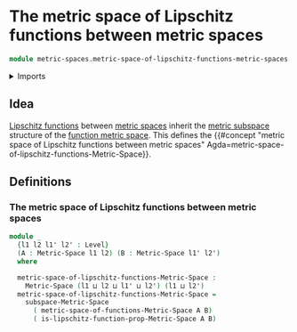 # The metric space of Lipschitz functions between metric spaces

```agda
module metric-spaces.metric-space-of-lipschitz-functions-metric-spaces where
```

<details><summary>Imports</summary>

```agda
open import foundation.universe-levels

open import metric-spaces.lipschitz-functions-metric-spaces
open import metric-spaces.metric-space-of-functions-metric-spaces
open import metric-spaces.metric-spaces
open import metric-spaces.subspaces-metric-spaces
```

</details>

## Idea

[Lipschitz functions](metric-spaces.lipschitz-functions-metric-spaces.md)
between [metric spaces](metric-spaces.metric-spaces.md) inherit the
[metric subspace](metric-spaces.subspaces-metric-spaces.md) structure of the
[function metric space](metric-spaces.metric-space-of-functions-metric-spaces.md).
This defines the
{{#concept "metric space of Lipschitz functions between metric spaces" Agda=metric-space-of-lipschitz-functions-Metric-Space}}.

## Definitions

### The metric space of Lipschitz functions between metric spaces

```agda
module _
  {l1 l2 l1' l2' : Level}
  (A : Metric-Space l1 l2) (B : Metric-Space l1' l2')
  where

  metric-space-of-lipschitz-functions-Metric-Space :
    Metric-Space (l1 ⊔ l2 ⊔ l1' ⊔ l2') (l1 ⊔ l2')
  metric-space-of-lipschitz-functions-Metric-Space =
    subspace-Metric-Space
      ( metric-space-of-functions-Metric-Space A B)
      ( is-lipschitz-function-prop-Metric-Space A B)
```

